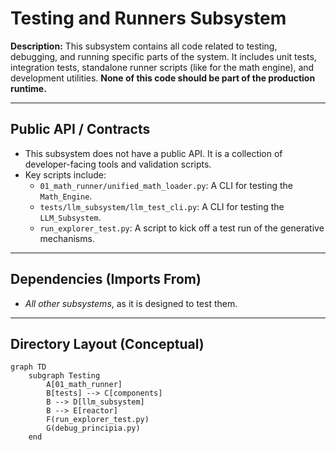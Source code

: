 ﻿# Testing and Runners Subsystem

**Description:** This subsystem contains all code related to testing, debugging, and running specific parts of the system. It includes unit tests, integration tests, standalone runner scripts (like for the math engine), and development utilities. **None of this code should be part of the production runtime.**

---

## Public API / Contracts

- This subsystem does not have a public API. It is a collection of developer-facing tools and validation scripts.
- Key scripts include:
    - `01_math_runner/unified_math_loader.py`: A CLI for testing the `Math_Engine`.
    - `tests/llm_subsystem/llm_test_cli.py`: A CLI for testing the `LLM_Subsystem`.
    - `run_explorer_test.py`: A script to kick off a test run of the generative mechanisms.

---

## Dependencies (Imports From)

- *All other subsystems*, as it is designed to test them.

---

## Directory Layout (Conceptual)

```mermaid
graph TD
    subgraph Testing
        A[01_math_runner]
        B[tests] --> C[components]
        B --> D[llm_subsystem]
        B --> E[reactor]
        F(run_explorer_test.py)
        G(debug_principia.py)
    end
```

